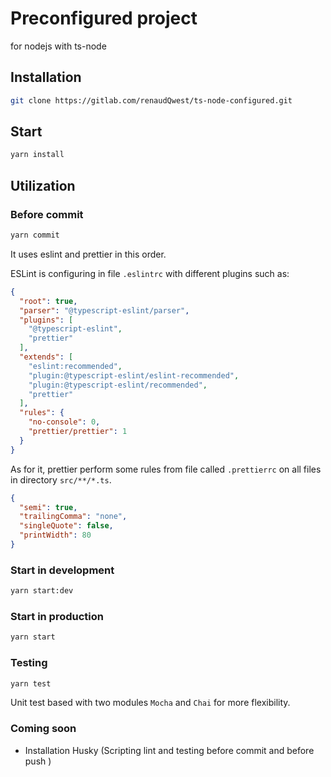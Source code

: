 # Preconfigured project
for nodejs with ts-node
 
## Installation
```bash
git clone https://gitlab.com/renaudQwest/ts-node-configured.git
```

## Start
```bash
yarn install
```

## Utilization

### Before commit 
```bash
yarn commit
```
It uses eslint and prettier in this order.

ESLint is configuring in file `.eslintrc` with different plugins such as:
```json
{
  "root": true,
  "parser": "@typescript-eslint/parser",
  "plugins": [
    "@typescript-eslint",
    "prettier"
  ],
  "extends": [
    "eslint:recommended",
    "plugin:@typescript-eslint/eslint-recommended",
    "plugin:@typescript-eslint/recommended",
    "prettier"
  ],
  "rules": {
    "no-console": 0,
    "prettier/prettier": 1
  }
}
```

 As for it, prettier perform some rules from file called `.prettierrc` on all files in directory `src/**/*.ts`.
 
```json
{
  "semi": true,
  "trailingComma": "none",
  "singleQuote": false,
  "printWidth": 80
}
``` 
 
### Start in development
```bash
yarn start:dev
```

### Start in production
```bash
yarn start
```

### Testing
```bash
yarn test
```

Unit test based with two modules `Mocha` and `Chai` for more flexibility.
  

### Coming soon

* Installation Husky (Scripting lint and testing before commit and before push )

